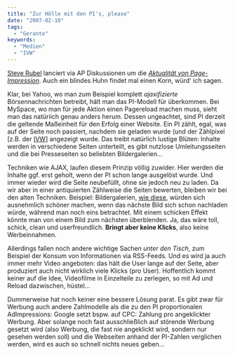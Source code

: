 ```yaml
---
title: "Zur Hölle mit den PI's, please"
date: "2007-02-10"
tags:
  - "Gerante"
keywords:
  - "Medien"
  - "IVW"
---
```


[Steve Rubel](http://www.micropersuasion.com/2007/02/debating_the_va.html) lanciert via AP Diskussionen um die [_Aktualität von Page-Impression_](http://www.cbsnews.com/stories/2007/02/09/ap/business/mainD8N6CG4G0.shtml "CBS-News:
New Tech Puts Online Ad Measures to Test"). Auch ein blindes Huhn findet mal einen Korn, würd' ich sagen.

Klar, bei Yahoo, wo man zum Beispiel komplett _ajaxifizierte_ Börsennachrichten betreibt, hält man das PI-Modell für überkommen. Bei MySpace, wo man für jede Aktion einen Pagereload machen muss, sieht man das natüriich genau anders herum. Dessen ungeachtet, sind PI derzeit die geltende Maßeinheit für den Erfolg einer Website. Ein PI zählt, egal, was auf der Seite noch passiert, nachdem sie geladen wurde (und der Zählpixel \[z.B. der [IVW](http://www.ivw.de/)\] angezeigt wurde. Das treibt natürlich lustige Blüten: Inhalte werden in verschiedene Seiten unterteilt, es gibt nutzlose Umleitungsseiten und die bei Presseseiten so beliebten Bildergalerien…

Techniken wie AJAX, laufen diesem Prinzip völlig zuwider. Hier werden die Inhalte ggf. erst geholt, wenn der PI schon lange ausgelöst wurde. Und immer wieder wird die Seite neubefüllt, ohne sie jedoch neu zu laden. Da wir aber in einer antiquierten Zählweise die Seiten bewerten, bleiben wir bei den alten Techniken. Beispiel: Bildergalerien, [wie diese](http://www.zeit.de/online/2007/07/bildergalerie-mia-farrow), würden sich ausnehmlich schöner machen, wenn das nächste Bild sich schon nachladen würde, während man noch eins betrachtet. Mit einem schicken Effekt könnte man von einem Bild zum nächsten überblenden. Ja, das wäre toll, schick, clean und userfreundlich. **Bringt aber keine Klicks**, also keine Werbeinnahmen.

Allerdings fallen noch andere wichtige Sachen _unter den Tisch_, zum Beispiel der Konsum von Informationen via RSS-Feeds. Und es wird ja auch immer mehr Video angeboten: das hält die User lange auf der Seite, aber produziert auch nicht wirklich viele Klicks (pro User). Hoffentlich kommt keiner auf die Idee, Videofilme in Einzelteile zu zerlegen, so mit Ad und Reload dazwischen, hüstel…

Dummerweise hat noch keiner eine bessere Lösung parat. Es gibt zwar für Werbung auch andere Zahlmodelle als die zu den PI proportionalen AdImpressions: Google setzt bspw. auf CPC: Zahlung pro angeklickter Werbung. Aber solange noch fast ausschließlich auf störende Werbung gesetzt wird (also Werbung, die fast nie angeklickt wird, sondern nur gesehen werden soll) und die Webseiten anhand der PI-Zahlen verglichen werden, wird es auch so schnell nichts neues geben…
